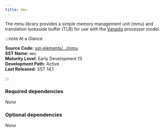 ```yaml
---
title: mmu
---
```


The *mmu* library provides a simple memory management unit (mmu) and translation lookaside buffer (TLB) for use with the [Vanadis](../vanadis/intro) processor model.

:::note At a Glance

**Source Code:** [sst-elements/.../mmu](https://github.com/sstsimulator/sst-elements/tree/master/src/sst/elements/mmu) &nbsp;  
**SST Name:** `mmu` &nbsp;  
**Maturity Level:** Early Development (1) &nbsp;  
**Development Path:** Active &nbsp;   
**Last Released:** SST 14.1

:::

### Required dependencies
*None*

### Optional dependencies
*None*
